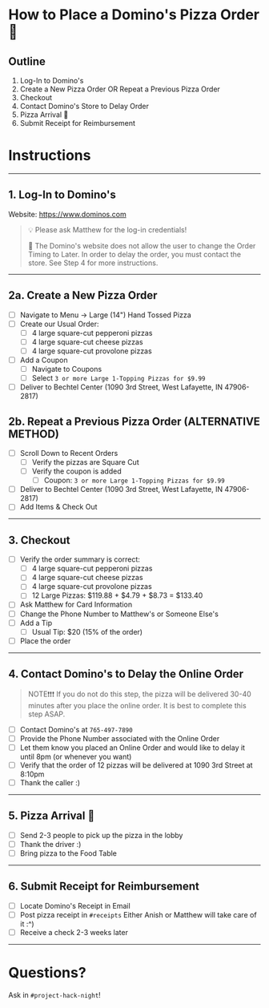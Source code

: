 # How to Place a Domino's Pizza Order 🍕

## Outline
1. Log-In to Domino's
2. Create a New Pizza Order OR Repeat a Previous Pizza Order
3. Checkout
4. Contact Domino's Store to Delay Order
5. Pizza Arrival 🍕
6. Submit Receipt for Reimbursement
# Instructions
-----
## 1. Log-In to Domino's
Website: https://www.dominos.com

> 💡 Please ask Matthew for the log-in credentials!
>
> 📝 The Domino's website does not allow the user to change the Order Timing to Later. In order to delay the order, you must contact the store. See Step 4 for more instructions.

-----
## 2a. Create a New Pizza Order
- [ ] Navigate to Menu -> Large (14") Hand Tossed Pizza
- [ ] Create our Usual Order:
	- [ ] 4 large square-cut pepperoni pizzas
	- [ ] 4 large square-cut cheese pizzas 
	- [ ] 4 large square-cut provolone pizzas
- [ ] Add a Coupon
	- [ ] Navigate to Coupons
	- [ ] Select `3 or more Large 1-Topping Pizzas for $9.99`
- [ ] Deliver to Bechtel Center (1090 3rd Street, West Lafayette, IN 47906-2817)

## 2b. Repeat a Previous Pizza Order (ALTERNATIVE METHOD)
- [ ] Scroll Down to Recent Orders
	- [ ] Verify the pizzas are Square Cut
	- [ ] Verify the coupon is added
		- [ ] Coupon: `3 or more Large 1-Topping Pizzas for $9.99`
- [ ] Deliver to Bechtel Center (1090 3rd Street, West Lafayette, IN 47906-2817)
- [ ] Add Items & Check Out
-----
## 3. Checkout
- [ ] Verify the order summary is correct:
	- [ ] 4 large square-cut pepperoni pizzas
	- [ ] 4 large square-cut cheese pizzas 
	- [ ] 4 large square-cut provolone pizzas 
	- [ ] 12 Large Pizzas: $119.88 + $4.79 + $8.73 = $133.40
- [ ] Ask Matthew for Card Information
- [ ] Change the Phone Number to Matthew's or Someone Else's
- [ ] Add a Tip
	- [ ] Usual Tip: $20 (15% of the order)
- [ ] Place the order

-----
## 4. Contact Domino's to Delay the Online Order

> NOTE❗❗❗ If you do not do this step, the pizza will be delivered 30-40 minutes after you place the online order. It is best to complete this step ASAP.

- [ ] Contact Domino's at `765-497-7890`
- [ ] Provide the Phone Number associated with the Online Order
- [ ] Let them know you placed an Online Order and would like to delay it until 8pm (or whenever you want)
- [ ] Verify that the order of 12 pizzas will be delivered at 1090 3rd Street at 8:10pm
- [ ] Thank the caller :)
-----
## 5. Pizza Arrival 🍕
- [ ] Send 2-3 people to pick up the pizza in the lobby
- [ ] Thank the driver :)
- [ ] Bring pizza to the Food Table

-----
## 6. Submit Receipt for Reimbursement
- [ ] Locate Domino's Receipt in Email
- [ ] Post pizza receipt in `#receipts`
	Either Anish or Matthew will take care of it :^)
- [ ] Receive a check 2-3 weeks later
-----
# Questions?
Ask in `#project-hack-night`!
